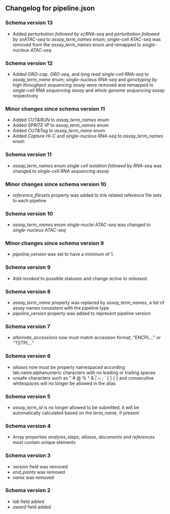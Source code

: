 ## Changelog for pipeline.json

### Schema version 13

* Added *perturbation followed by scRNA-seq* and *perturbation followed by snATAC-seq* to *assay_term_names* enum; *single-cell ATAC-seq* was removed from the *assay_term_names* enum and remapped to *single-nucleus ATAC-seq*

### Schema version 12

* Added *GRO-cap*, *GRO-seq*, and *long read single-cell RNA-seq* to *assay_term_name* enum;  *single-nucleus RNA-seq* and *genotyping by high throughput sequencing assay* were removed and remapped to *single-cell RNA sequencing assay* and *whole genome sequencing assay* respectively

### Minor changes since schema version 11
* Added *CUT&RUN* to *assay_term_names* enum
* Added *SPRITE-IP* to *assay_term_names* enum
* Added *CUT&Tag* to *assay_term_name* enum
* Added *Capture Hi-C* and *single-nucleus RNA-seq* to *assay_term_names* enum

### Schema version 11

* *assay_term_names* enum *single cell isolation followed by RNA-seq* was changed to *single-cell RNA sequencing assay*

### Minor changes since schema version 10
* *reference_filesets* property was added to link related reference file sets to each pipeline

### Schema version 10

* *assay_term_names* enum *single-nuclei ATAC-seq* was changed to *single-nucleus ATAC-seq*

### Minor changes since schema version 9

* *pipeline_version* was set to have a minimum of 1.

### Schema version 9

* Add *revoked* to possible statuses and change *active* to *released*.

### Schema version 8

* *assay_term_name* property was replaced by *assay_term_names*, a list of assay names consistent with the pipeline type
* *pipeline_version* property was added to represent pipeline version

### Schema version 7

* *alternate_accessions* now must match accession format, "ENCPL..." or "TSTPL..."

### Schema version 6

* *aliases* now must be properly namespaced according lab.name:alphanumeric characters with no leading or trailing spaces
* unsafe characters such as " # @ % ^ & | ~ ; ` [ ] { } and consecutive whitespaces will no longer be allowed in the alias

### Schema version 5

* *assay_term_id* is no longer allowed to be submitted, it will be automatically calculated based on the *term_name*, if present

### Schema version 4

* Array properties *analysis_steps*, *aliases*, *documents* and *references* must contain unique elements

### Schema version 3

* *version* field was removed
* *end_points* was removed
* *name* was removed

### Schema version 2

* *lab* field added
* *award* field added
